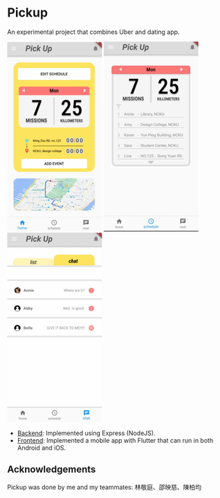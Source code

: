 # Pickup

An experimental project that combines Uber and dating app.

![](img/home.png)
![](img/schedule.png)
![](img/chat.png)

- [Backend](./backend/README.md): Implemented using Express (NodeJS).
- [Frontend](./frontend/README.md): Implemented a mobile app with Flutter that can run in both Android and iOS.

## Acknowledgements
Pickup was done by me and my teammates: 林敬庭、邵映慈、陳柏均

